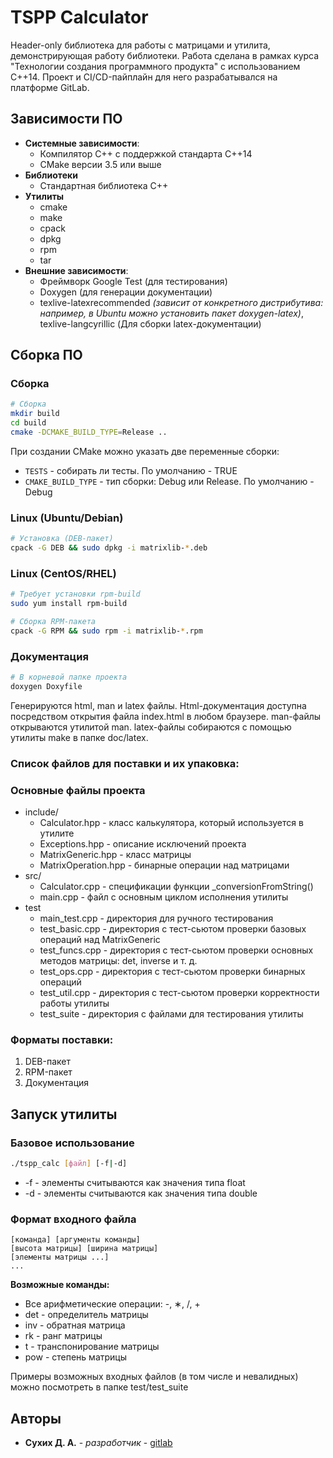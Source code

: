 # TSPP Calculator

Header-only библиотека для работы с матрицами и утилита, демонстрирующая работу библиотеки. Работа сделана в рамках курса "Технологии создания программного продукта" с использованием C++14. Проект и CI/CD-пайплайн для него разрабатывался на платформе GitLab.

## Зависимости ПО

- **Системные зависимости**:
    - Компилятор C++ с поддержкой стандарта C++14
    - CMake версии 3.5 или выше
- **Библиотеки**
    - Стандартная библиотека C++
- **Утилиты**
  - cmake
  - make
  - cpack
  - dpkg
  - rpm
  - tar
- **Внешние зависимости**:
    - Фреймворк Google Test (для тестирования)
    - Doxygen (для генерации документации)
    - texlive-latexrecommended *(зависит от конкретного дистрибутива: например, в Ubuntu можно установить пакет doxygen-latex)*, texlive-langcyrillic (Для сборки latex-документации)

## Сборка ПО

### Сборка

```bash
# Сборка
mkdir build
cd build
cmake -DCMAKE_BUILD_TYPE=Release ..
```
При создании CMake можно указать две переменные сборки:
- ```TESTS``` - собирать ли тесты. По умолчанию - TRUE
- ```CMAKE_BUILD_TYPE``` - тип сборки: Debug или Release. По умолчанию - Debug

### Linux (Ubuntu/Debian)

```bash
# Установка (DEB-пакет)
cpack -G DEB && sudo dpkg -i matrixlib-*.deb
```

### Linux (CentOS/RHEL)
```bash
# Требует установки rpm-build
sudo yum install rpm-build

# Сборка RPM-пакета
cpack -G RPM && sudo rpm -i matrixlib-*.rpm
```

### Документация
```bash
# В корневой папке проекта
doxygen Doxyfile
```
Генерируются html, man и latex файлы. Html-документация доступна посредством открытия файла index.html в любом браузере. man-файлы открываются утилитой man. latex-файлы собираются с помощью утилиты make в папке doc/latex.
### Список файлов для поставки и их упаковка:

### Основные файлы проекта

- include/
    - Calculator.hpp - класс калькулятора, который используется в утилите
    - Exceptions.hpp - описание исключений проекта
    - MatrixGeneric.hpp - класс матрицы 
    - MatrixOperation.hpp - бинарные операции над матрицами
- src/
    - Calculator.cpp - спецификации функции _conversionFromString()
    - main.cpp - файл с основным циклом исполнения утилиты
- test
    - main_test.cpp - директория для ручного тестирования
    - test_basic.cpp - директория с тест-сьютом проверки базовых операций над MatrixGeneric
    - test_funcs.cpp - директория с тест-сьютом проверки основных методов матрицы: det, inverse и т. д.
    - test_ops.cpp - директория с тест-сьютом проверки бинарных операций
    - test_util.cpp - директория с тест-сьютом проверки корректности работы утилиты
    - test_suite - директория с файлами для тестирования утилиты

### Форматы поставки:

1. DEB-пакет
2. RPM-пакет
3. Документация

## Запуск утилиты

### Базовое использование

```bash
./tspp_calc [файл] [-f|-d]
```
- -f - элементы считываются как значения типа float
- -d - элементы считываются как значения типа double

### Формат входного файла
```
[команда] [аргументы команды]
[высота матрицы] [ширина матрицы]
[элементы матрицы ...]
...
```

**Возможные команды:**
- Все арифметические операции: -, ∗, /, +
- det - определитель матрицы
- inv - обратная матрица
- rk - ранг матрицы
- t - транспонирование матрицы
- pow - степень матрицы

Примеры возможных входных файлов (в том числе и невалидных) можно посмотреть в папке test/test_suite
## Авторы

* **Сухих Д. А.** - *разработчик* - [gitlab](https://vgit.mirea.ru/dmsukhikh)

